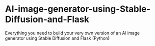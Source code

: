 # AI-image-generator-using-Stable-Diffusion-and-Flask
Everything you need to build your very own version of an AI image generator using Stable Diffusion and Flask (Python)
